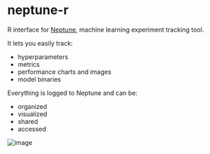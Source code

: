 # neptune-r

R interface for [Neptune](http://neptune.ai/), machine learning experiment tracking tool.

It lets you easily track:
* hyperparameters
* metrics
* performance charts and images
* model binaries

Everything is logged to Neptune and can be:
* organized
* visualized
* shared 
* accessed 

![image](https://ui.neptune.ai/o/neptune-ai/org/credit-default-prediction/compare?shortId=%5B%22CRED-70%22%2C%22CRED-80%22%2C%22CRED-85%22%2C%22CRED-91%22%2C%22CRED-92%22%2C%22CRED-93%22%5D&viewId=a261e2d2-a558-468e-bf16-9fc9d0394abc&chartFilter=iter&legendFields=%5B%22shortId%22%2C%22valid_iter_auc%22%5D&legendFieldTypes=%5B%22native%22%2C%22numericChannels%22%5D)
